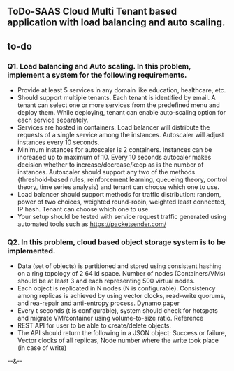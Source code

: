 ## ToDo-SAAS Cloud Multi Tenant based application with load balancing and auto scaling.

## to-do

### Q1. Load balancing and Auto scaling. In this problem, implement a system for the following requirements.

- Provide at least 5 services in any domain like education, healthcare, etc.
- Should support multiple tenants. Each tenant is identified by email. A tenant can select one
  or more services from the predefined menu and deploy them. While deploying, tenant can
  enable auto-scaling option for each service separately.
- Services are hosted in containers. Load balancer will distribute the requests of a single service
  among the instances. Autoscaler will adjust instances every 10 seconds.
- Minimum instances for autoscaler is 2 containers. Instances can be increased up to maximum
  of 10. Every 10 seconds autocaler makes decision whether to increase/decrease/keep as is
  the number of instances. Autoscaler should support any two of the methods {threshold-based
  rules, reinforcement learning, queueing theory, control theory, time series analysis} and
  tenant can choose which one to use.
- Load balancer should support methods for traffic distribution: random, power of two choices,
  weighted round-robin, weighted least connected, IP hash. Tenant can choose which one to
  use.
- Your setup should be tested with service request traffic generated using automated tools
  such as https://packetsender.com/

### Q2. In this problem, cloud based object storage system is to be implemented.

- Data (set of objects) is partitioned and stored using consistent hashing on a ring topology of
  2
  64 id space. Number of nodes (Containers/VMs) should be at least 3 and each representing
  500 virtual nodes.
- Each object is replicated in N nodes (N is configurable). Consistency among replicas is
  achieved by using vector clocks, read-write quorums, and rea-repair and anti-entropy process.
  Dynamo paper
- Every t seconds (t is configurable), system should check for hotspots and migrate
  VM/container using volume-to-size ratio. Reference
- REST API for user to be able to create/delete objects.
- The API should return the following in a JSON object: Success or failure, Vector clocks of
  all replicas, Node number where the write took place (in case of write)

--&--

